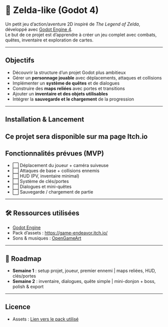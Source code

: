 # 🧝 Zelda-like (Godot 4)

Un petit jeu d’action/aventure 2D inspiré de *The Legend of Zelda*, développé avec [Godot Engine 4](https://godotengine.org/).  
Le but de ce projet est d’apprendre à créer un jeu complet avec combats, quêtes, inventaire et exploration de cartes.

---

## Objectifs 

- Découvrir la structure d’un projet Godot plus ambitieux
- Gérer un **personnage jouable** avec déplacements, attaques et collisions
- Implémenter un **système de quêtes** et de dialogues
- Construire des **maps reliées** avec portes et transitions
- Ajouter un **inventaire et des objets utilisables**
- Intégrer la **sauvegarde et le chargement** de la progression

---


## Installation & Lancement
Ce projet sera disponible sur ma page Itch.io
---

## Fonctionnalités prévues (MVP)

- ⬜ Déplacement du joueur + caméra suiveuse  
- ⬜ Attaques de base + collisions ennemis  
- ⬜ HUD (PV, inventaire minimal)  
- ⬜ Système de clés/portes  
- ⬜ Dialogues et mini-quêtes  
- ⬜ Sauvegarde / chargement de partie  

---

## 🛠️ Ressources utilisées

- [Godot Engine](https://godotengine.org/)  
- Pack d’assets : https://game-endeavor.itch.io/  
- Sons & musiques : [OpenGameArt](https://opengameart.org/)  

---

## 📅 Roadmap

- **Semaine 1** : setup projet, joueur, premier ennemi  | maps reliées, HUD, clés/portes 
- **Semaine 2** : inventaire, dialogues, quête simple  | mini-donjon + boss, polish & export  

---

## Licence

- Assets : <a href="https://game-endeavor.itch.io/mystic-woods"> Lien vers le pack utilisé</a>
